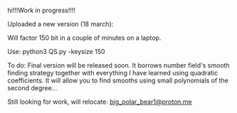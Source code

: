 hi!!!Work in progress!!!!

Uploaded a new version (18 march):

Will factor 150 bit in a couple of minutes on a laptop.

Use: python3 QS.py -keysize 150

To do: Final version will be released soon. It borrows number field's smooth finding strategy together with everything I have learned using quadratic coefficients. It will allow you to find smooths using small polynomials of the second degree... 

Still looking for work, will relocate: big_polar_bear1@proton.me

